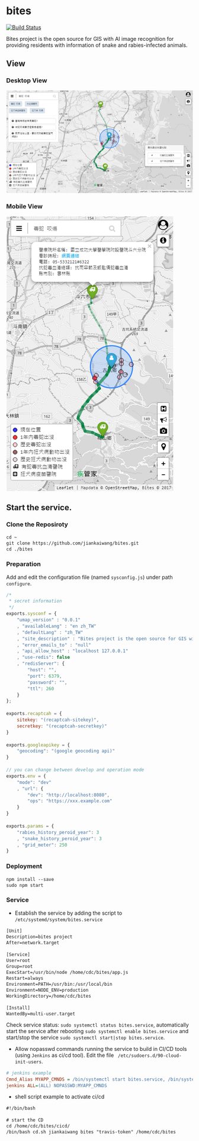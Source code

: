 # bites

[![Build Status](https://travis-ci.org/jiankaiwang/bites.svg?branch=master)](https://travis-ci.org/jiankaiwang/bites)

Bites project is the open source for GIS with AI image recognition for providing residents with information of snake and rabies-infected animals. 



## View



### Desktop View

![](./public/img/desktop_view.png)



### Mobile View

![](./public/img/mobile_view.png)



## Start the service.

### Clone the Reposiroty

```shell
cd ~
git clone https://github.com/jiankaiwang/bites.git
cd ./bites
```

### Preparation

Add and edit the configuration file (named `sysconfig.js`) under path `configure`.

```javascript
/*
 * secret information
 */
exports.sysconf = {
    "umap_version" : "0.0.1"
    , "availableLang" : "en zh_TW"
    , "defaultLang" : "zh_TW"
    , "site_description" : "Bites project is the open source for GIS with AI image recognition for providing residents with information of snake and rabies-infected animals. "
    , "error_emails_to" : "null"
    , "api_allow_host" : "localhost 127.0.0.1"
    , "use-redis": false
    , "redisServer": {
        "host": "",
        "port": 6379,
        "password": "",
        "ttl": 260
    }
};

exports.recaptcah = {
    sitekey: "(recaptcah-sitekey)",
    secretkey: "(recaptcah-secretkey)"
}

exports.googleapikey = {
    "geocoding": "(google geocoding api)"
}

// you can change between develop and operation mode
exports.env = {
    "mode": "dev"
    , "url": {
        "dev": "http://localhost:8080",
        "ops": "https://xxx.example.com"
    }
}

exports.params = {
    "rabies_history_peroid_year": 3
    , "snake_history_peroid_year": 3
    , "grid_meter": 250
}
```

### Deployment

```shell
npm install --save
sudo npm start
```

### Service

* Establish the service by adding the script to `/etc/systemd/system/bites.service`

```shell
[Unit]
Description=bites project
After=network.target

[Service]
User=root
Group=root
ExecStart=/usr/bin/node /home/cdc/bites/app.js
Restart=always
Environment=PATH=/usr/bin:/usr/local/bin
Environment=NODE_ENV=production
WorkingDirectory=/home/cdc/bites

[Install]
WantedBy=multi-user.target
```

Check service status: `sudo systemctl status bites.service`, automatically start the service after rebooting `sudo systemctl enable bites.service` and start/stop the service `sudo systemctl start|stop bites.service`.

* Allow nopasswd commands running the service to build in CI/CD tools (using `Jenkins` as ci/cd tool). Edit the file ` /etc/sudoers.d/90-cloud-init-users`.

```ini
# jenkins example
Cmnd_Alias MYAPP_CMNDS = /bin/systemctl start bites.service, /bin/systemctl stop bites.service, /bin/systemctl restart bites.service, /usr/bin/node /home/cdc/bites/app.js
jenkins ALL=(ALL) NOPASSWD:MYAPP_CMNDS
```

* shell script example to activate ci/cd

```shell
#!/bin/bash

# start the CD
cd /home/cdc/bites/cicd/
/bin/bash cd.sh jiankaiwang bites "travis-token" /home/cdc/bites
```

